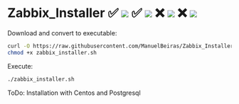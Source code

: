 # Zabbix_Installer ✅ ![](https://progress-bar.dev/90/?title=Ubuntu) ✅ ![](https://progress-bar.dev/100/?title=MYSQL) ❌ ![](https://progress-bar.dev/10/?title=Centos) ❌ ![](https://progress-bar.dev/10/?title=PostgreSQL)

Download and convert to executable:

```bash
curl -O https://raw.githubusercontent.com/ManuelBeiras/Zabbix_Installer/main/zabbix_installer.sh
chmod +x zabbix_installer.sh
```
Execute:

```sh
./zabbix_installer.sh
```
ToDo: Installation with Centos and Postgresql
